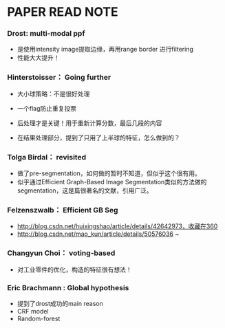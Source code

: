# PAPER READ NOTE



###  Drost: multi-modal ppf 

- 是使用intensity image提取边缘，再用range border 进行filtering
- 性能大大提升！


### Hinterstoisser： Going further

- 大小球策略：不是很好处理
- 一个flag防止重复投票


- 后处理才是关键！用于重新计算分数，最后几段的内容
- 在结果处理部分，提到了只用了上半球的特征，怎么做到的？



### Tolga Birdal： revisited

- 做了pre-segmentation，如何做的暂时不知道，但似乎这个很有用。
- 似乎通过Efficient Graph-Based Image Segmentation类似的方法做的segmentation，这是篇很著名的文献，引用广泛。



### Felzenszwalb： Efficient GB Seg

- http://blog.csdn.net/huixingshao/article/details/42642973，收藏在360
- http://blog.csdn.net/mao_kun/article/details/50576036  ~



### Changyun Choi： voting-based

- 对工业零件的优化，构造的特征很有想法！

### Eric Brachmann : Global hypothesis

- 提到了drost成功的main reason
- CRF model
- Random-forest